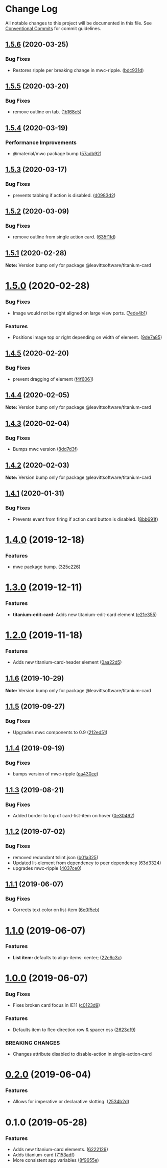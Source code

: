 # Change Log

All notable changes to this project will be documented in this file.
See [Conventional Commits](https://conventionalcommits.org) for commit guidelines.

## [1.5.6](https://github.com/LeavittSoftware/titanium-elements/compare/@leavittsoftware/titanium-card@1.5.5...@leavittsoftware/titanium-card@1.5.6) (2020-03-25)


### Bug Fixes

* Restores ripple per breaking change in mwc-ripple. ([bdc931d](https://github.com/LeavittSoftware/titanium-elements/commit/bdc931d5b26e790128a36e9c589ecaa969937983))





## [1.5.5](https://github.com/LeavittSoftware/titanium-elements/compare/@leavittsoftware/titanium-card@1.5.4...@leavittsoftware/titanium-card@1.5.5) (2020-03-20)


### Bug Fixes

* remove outline on tab. ([1b168c5](https://github.com/LeavittSoftware/titanium-elements/commit/1b168c545cec1e2e5056422e1b5f4bbb6b4a74bf))





## [1.5.4](https://github.com/LeavittSoftware/titanium-elements/compare/@leavittsoftware/titanium-card@1.5.3...@leavittsoftware/titanium-card@1.5.4) (2020-03-19)


### Performance Improvements

* @material/mwc package bump  ([57adb92](https://github.com/LeavittSoftware/titanium-elements/commit/57adb92c645196c926cc8a6e8f93a5f713274fe8))





## [1.5.3](https://github.com/LeavittSoftware/titanium-elements/compare/@leavittsoftware/titanium-card@1.5.2...@leavittsoftware/titanium-card@1.5.3) (2020-03-17)


### Bug Fixes

* prevents tabbing if action is disabled. ([d0983d2](https://github.com/LeavittSoftware/titanium-elements/commit/d0983d2f405f06987eecf2ea90e2fc1aa1ec2ff6))





## [1.5.2](https://github.com/LeavittSoftware/titanium-elements/compare/@leavittsoftware/titanium-card@1.5.1...@leavittsoftware/titanium-card@1.5.2) (2020-03-09)


### Bug Fixes

* remove outline from single action card. ([635f1fd](https://github.com/LeavittSoftware/titanium-elements/commit/635f1fda113538c6bd66fed6937eb99c59aa9e6f))





## [1.5.1](https://github.com/LeavittSoftware/titanium-elements/compare/@leavittsoftware/titanium-card@1.5.0...@leavittsoftware/titanium-card@1.5.1) (2020-02-28)

**Note:** Version bump only for package @leavittsoftware/titanium-card





# [1.5.0](https://github.com/LeavittSoftware/titanium-elements/compare/@leavittsoftware/titanium-card@1.4.5...@leavittsoftware/titanium-card@1.5.0) (2020-02-28)


### Bug Fixes

*  Image would not be right aligned on large view ports. ([7ede4b1](https://github.com/LeavittSoftware/titanium-elements/commit/7ede4b1ccf902aaa402522c8b7d73a1df1d372ca))


### Features

* Positions image top or right depending on width of element. ([9de7a85](https://github.com/LeavittSoftware/titanium-elements/commit/9de7a857b08a2b9480e6b6e0d5acb75e1a8fddc8))





## [1.4.5](https://github.com/LeavittSoftware/titanium-elements/compare/@leavittsoftware/titanium-card@1.4.4...@leavittsoftware/titanium-card@1.4.5) (2020-02-20)


### Bug Fixes

* prevent dragging of element ([f4f6061](https://github.com/LeavittSoftware/titanium-elements/commit/f4f606125bb7beab180e3079a0d16b5647442d5c))





## [1.4.4](https://github.com/LeavittSoftware/titanium-elements/compare/@leavittsoftware/titanium-card@1.4.3...@leavittsoftware/titanium-card@1.4.4) (2020-02-05)

**Note:** Version bump only for package @leavittsoftware/titanium-card





## [1.4.3](https://github.com/LeavittSoftware/titanium-elements/compare/@leavittsoftware/titanium-card@1.4.2...@leavittsoftware/titanium-card@1.4.3) (2020-02-04)


### Bug Fixes

* Bumps mwc version ([8dd7d3f](https://github.com/LeavittSoftware/titanium-elements/commit/8dd7d3fee6c7e2d57667b06f2e894b9b3de4c36a))





## [1.4.2](https://github.com/LeavittSoftware/titanium-elements/compare/@leavittsoftware/titanium-card@1.4.1...@leavittsoftware/titanium-card@1.4.2) (2020-02-03)

**Note:** Version bump only for package @leavittsoftware/titanium-card





## [1.4.1](https://github.com/LeavittSoftware/titanium-elements/compare/@leavittsoftware/titanium-card@1.4.0...@leavittsoftware/titanium-card@1.4.1) (2020-01-31)


### Bug Fixes

* Prevents event from firing if action card button is disabled. ([8bb691f](https://github.com/LeavittSoftware/titanium-elements/commit/8bb691f273467715a4b8a32f53814ac7279f118a))





# [1.4.0](https://github.com/LeavittSoftware/titanium-elements/compare/@leavittsoftware/titanium-card@1.3.0...@leavittsoftware/titanium-card@1.4.0) (2019-12-18)


### Features

* mwc package bump. ([325c226](https://github.com/LeavittSoftware/titanium-elements/commit/325c2263253fca0b453ee6f77820e36b5967a098))





# [1.3.0](https://github.com/LeavittSoftware/titanium-elements/compare/@leavittsoftware/titanium-card@1.2.0...@leavittsoftware/titanium-card@1.3.0) (2019-12-11)


### Features

* **titanium-edit-card:** Adds new titanium-edit-card element ([e21e355](https://github.com/LeavittSoftware/titanium-elements/commit/e21e355122f2d5bf1c4a45f253f473e7a168b398))





# [1.2.0](https://github.com/LeavittSoftware/titanium-elements/compare/@leavittsoftware/titanium-card@1.1.6...@leavittsoftware/titanium-card@1.2.0) (2019-11-18)


### Features

* Adds new titanium-card-header element ([0aa22d5](https://github.com/LeavittSoftware/titanium-elements/commit/0aa22d56be34a9c838b8fc219dd91e95ca693d2f))





## [1.1.6](https://github.com/LeavittSoftware/titanium-elements/compare/@leavittsoftware/titanium-card@1.1.5...@leavittsoftware/titanium-card@1.1.6) (2019-10-29)

**Note:** Version bump only for package @leavittsoftware/titanium-card





## [1.1.5](https://github.com/LeavittSoftware/titanium-elements/compare/@leavittsoftware/titanium-card@1.1.4...@leavittsoftware/titanium-card@1.1.5) (2019-09-27)


### Bug Fixes

* Upgrades mwc components to 0.9 ([212ed51](https://github.com/LeavittSoftware/titanium-elements/commit/212ed51))





## [1.1.4](https://github.com/LeavittSoftware/titanium-elements/compare/@leavittsoftware/titanium-card@1.1.3...@leavittsoftware/titanium-card@1.1.4) (2019-09-19)


### Bug Fixes

* bumps version of mwc-ripple ([ea430ce](https://github.com/LeavittSoftware/titanium-elements/commit/ea430ce))





## [1.1.3](https://github.com/LeavittSoftware/titanium-elements/compare/@leavittsoftware/titanium-card@1.1.2...@leavittsoftware/titanium-card@1.1.3) (2019-08-21)


### Bug Fixes

* Added border to top of card-list-item on hover ([0e30462](https://github.com/LeavittSoftware/titanium-elements/commit/0e30462))





## [1.1.2](https://github.com/LeavittSoftware/titanium-elements/compare/@leavittsoftware/titanium-card@1.1.1...@leavittsoftware/titanium-card@1.1.2) (2019-07-02)


### Bug Fixes

* removed redundant tslint.json ([b01a325](https://github.com/LeavittSoftware/titanium-elements/commit/b01a325))
* Updated lit-element from dependency to peer dependency ([63d3324](https://github.com/LeavittSoftware/titanium-elements/commit/63d3324))
* upgrades mwc-ripple ([4037ce0](https://github.com/LeavittSoftware/titanium-elements/commit/4037ce0))





## [1.1.1](https://github.com/LeavittSoftware/titanium-elements/compare/@leavittsoftware/titanium-card@1.1.0...@leavittsoftware/titanium-card@1.1.1) (2019-06-07)


### Bug Fixes

* Corrects text color on list-item ([6e0f5eb](https://github.com/LeavittSoftware/titanium-elements/commit/6e0f5eb))





# [1.1.0](https://github.com/LeavittSoftware/titanium-elements/compare/@leavittsoftware/titanium-card@1.0.0...@leavittsoftware/titanium-card@1.1.0) (2019-06-07)


### Features

* **List item:** defaults to align-items: center; ([22e9c3c](https://github.com/LeavittSoftware/titanium-elements/commit/22e9c3c))





# [1.0.0](https://github.com/LeavittSoftware/titanium-elements/compare/@leavittsoftware/titanium-card@0.2.0...@leavittsoftware/titanium-card@1.0.0) (2019-06-07)


### Bug Fixes

* Fixes broken card focus in IE11 ([c0123d9](https://github.com/LeavittSoftware/titanium-elements/commit/c0123d9))


### Features

* Defaults item to flex-direction row & spacer css ([2623df9](https://github.com/LeavittSoftware/titanium-elements/commit/2623df9))


### BREAKING CHANGES

* Changes attribute disabled to disable-action in single-action-card





# [0.2.0](https://github.com/LeavittSoftware/titanium-elements/compare/@leavittsoftware/titanium-card@0.1.0...@leavittsoftware/titanium-card@0.2.0) (2019-06-04)


### Features

* Allows for imperative or declarative slotting.  ([2534b2d](https://github.com/LeavittSoftware/titanium-elements/commit/2534b2d))





# 0.1.0 (2019-05-28)


### Features

* Adds new titanium-card elements. ([6222129](https://github.com/LeavittSoftware/titanium-elements/commit/6222129))
* Adds titanium-card ([7153adf](https://github.com/LeavittSoftware/titanium-elements/commit/7153adf))
* More consistent app variables ([8f9655e](https://github.com/LeavittSoftware/titanium-elements/commit/8f9655e))
